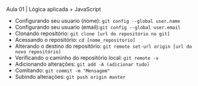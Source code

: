 Aula 01 | Lógica aplicada + JavaScript

- Configurando seu usuario (nome): `git config --global user.name`
- Configurando seu usuario (email):`git config --global user.email`
- Clonando repositório: `git clone [url do repositório no git]`
- Acessando o repositório: `cd [nome_repositorio]`
- Alterando o destino do repositório:  `git remote set-url origin [url do novo repositório]`
- Verificando o caminho do repositório local: `git remote -v`  
- Adicionando alterações: `git add -A (adicionar tudo)`
- Comitando: `git commit -m "Mensagem"`
- Subindo alterações: `git push origin master`

